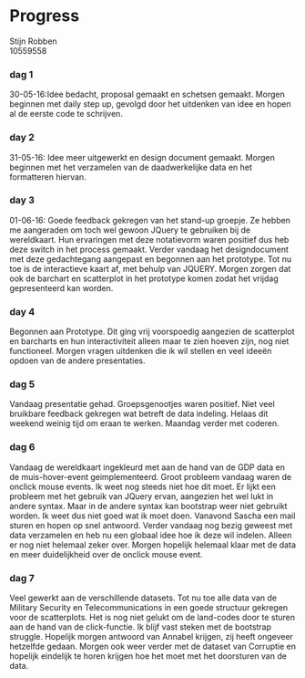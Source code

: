 # Progress
Stijn Robben
<br>
10559558
### dag 1
30-05-16:Idee bedacht, proposal gemaakt en schetsen gemaakt. Morgen beginnen met daily step up, gevolgd door het uitdenken van idee en hopen al de eerste code te schrijven.
<br>
### day 2
31-05-16: Idee meer uitgewerkt en design document gemaakt. Morgen beginnen met het verzamelen van de daadwerkelijke data en het formatteren hiervan.
<br>
### day 3
 01-06-16: Goede feedback gekregen van het stand-up groepje. Ze hebben me aangeraden om toch wel gewoon JQuery te gebruiken bij de wereldkaart. Hun ervaringen met deze notatievorm waren positief dus heb deze switch in het process gemaakt. Verder vandaag het designdocument met deze gedachtegang aangepast en begonnen aan het prototype. Tot nu toe is de interactieve kaart af, met behulp van JQUERY. Morgen zorgen dat ook de barchart en scatterplot in het prototype komen zodat het vrijdag gepresenteerd kan worden. 
<br>
### day 4
Begonnen aan Prototype. Dit ging vrij voorspoedig aangezien de scatterplot en barcharts en hun interactiviteit alleen maar te zien hoeven zijn, nog niet functioneel. Morgen vragen uitdenken die ik wil stellen en veel ideeën opdoen van de andere presentaties.
<br>
### dag 5
Vandaag presentatie gehad. Groepsgenootjes waren positief. Niet veel bruikbare feedback gekregen wat betreft de data indeling. Helaas dit weekend weinig tijd om eraan te werken. Maandag verder met coderen. 
<br>
### dag 6
Vandaag de wereldkaart ingekleurd met aan de hand van de GDP data en de muis-hover-event geimplementeerd. Groot probleem vandaag waren de onclick mouse events. Ik weet nog steeds niet hoe dit moet. Er lijkt een probleem met het gebruik van JQuery ervan, aangezien het wel lukt in andere syntax. Maar in de andere syntax kan bootstrap weer niet gebruikt worden. Ik weet dus niet goed wat ik moet doen. Vanavond Sascha een mail sturen en hopen op snel antwoord. Verder vandaag nog bezig geweest met data verzamelen en heb nu een globaal idee hoe ik deze wil indelen. Alleen er nog niet helemaal zeker over. Morgen hopelijk helemaal klaar met de data en meer duidelijkheid over de onclick mouse event.
<br> 
### dag 7
Veel gewerkt aan de verschillende datasets. Tot nu toe alle data van de Military Security en Telecommunications in een goede structuur gekregen voor de scatterplots. Het is nog niet gelukt om de land-codes door te sturen aan de hand van de click-functie. Ik blijf vast steken met de bootstrap struggle. Hopelijk morgen antwoord van Annabel krijgen, zij heeft ongeveer hetzelfde gedaan. Morgen ook weer verder met de dataset van Corruptie en hopelijk eindelijk te horen krijgen hoe het moet met het doorsturen van de data. 






